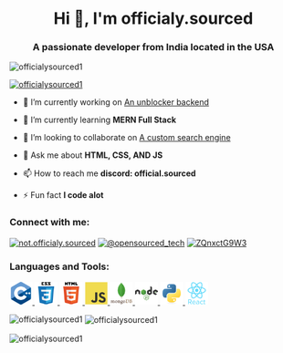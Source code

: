 <h1 align="center">Hi 👋, I'm officialy.sourced</h1>
<h3 align="center">A passionate developer from India located in the USA</h3>

<p align="left"> <img src="https://komarev.com/ghpvc/?username=officialysourced1&label=Profile%20views&color=0e75b6&style=flat" alt="officialysourced1" /> </p>

<p align="left"> <a href="https://github.com/ryo-ma/github-profile-trophy"><img src="https://github-profile-trophy.vercel.app/?username=officialysourced1" alt="officialysourced1" /></a> </p>

- 🔭 I’m currently working on [An unblocker backend](https://discord.gg/ZQnxctG9W3)

- 🌱 I’m currently learning **MERN Full Stack**

- 👯 I’m looking to collaborate on [A custom search engine](https://useaxiom.net)

- 💬 Ask me about **HTML, CSS, AND JS**

- 📫 How to reach me **discord: official.sourced**

- ⚡ Fun fact **I code alot**

<h3 align="left">Connect with me:</h3>
<p align="left">
<a href="https://instagram.com/not.officialy.sourced" target="blank"><img align="center" src="https://raw.githubusercontent.com/rahuldkjain/github-profile-readme-generator/master/src/images/icons/Social/instagram.svg" alt="not.officialy.sourced" height="30" width="40" /></a>
<a href="https://www.youtube.com/c/@opensourced_tech" target="blank"><img align="center" src="https://raw.githubusercontent.com/rahuldkjain/github-profile-readme-generator/master/src/images/icons/Social/youtube.svg" alt="@opensourced_tech" height="30" width="40" /></a>
<a href="https://discord.gg/ZQnxctG9W3" target="blank"><img align="center" src="https://raw.githubusercontent.com/rahuldkjain/github-profile-readme-generator/master/src/images/icons/Social/discord.svg" alt="ZQnxctG9W3" height="30" width="40" /></a>
</p>

<h3 align="left">Languages and Tools:</h3>
<p align="left"> <a href="https://www.w3schools.com/cpp/" target="_blank" rel="noreferrer"> <img src="https://raw.githubusercontent.com/devicons/devicon/master/icons/cplusplus/cplusplus-original.svg" alt="cplusplus" width="40" height="40"/> </a> <a href="https://www.w3schools.com/css/" target="_blank" rel="noreferrer"> <img src="https://raw.githubusercontent.com/devicons/devicon/master/icons/css3/css3-original-wordmark.svg" alt="css3" width="40" height="40"/> </a> <a href="https://www.w3.org/html/" target="_blank" rel="noreferrer"> <img src="https://raw.githubusercontent.com/devicons/devicon/master/icons/html5/html5-original-wordmark.svg" alt="html5" width="40" height="40"/> </a> <a href="https://developer.mozilla.org/en-US/docs/Web/JavaScript" target="_blank" rel="noreferrer"> <img src="https://raw.githubusercontent.com/devicons/devicon/master/icons/javascript/javascript-original.svg" alt="javascript" width="40" height="40"/> </a> <a href="https://www.mongodb.com/" target="_blank" rel="noreferrer"> <img src="https://raw.githubusercontent.com/devicons/devicon/master/icons/mongodb/mongodb-original-wordmark.svg" alt="mongodb" width="40" height="40"/> </a> <a href="https://nodejs.org" target="_blank" rel="noreferrer"> <img src="https://raw.githubusercontent.com/devicons/devicon/master/icons/nodejs/nodejs-original-wordmark.svg" alt="nodejs" width="40" height="40"/> </a> <a href="https://www.python.org" target="_blank" rel="noreferrer"> <img src="https://raw.githubusercontent.com/devicons/devicon/master/icons/python/python-original.svg" alt="python" width="40" height="40"/> </a> <a href="https://reactjs.org/" target="_blank" rel="noreferrer"> <img src="https://raw.githubusercontent.com/devicons/devicon/master/icons/react/react-original-wordmark.svg" alt="react" width="40" height="40"/> </a> </p>

<p><img align="left" src="https://github-readme-stats.vercel.app/api/top-langs?username=officialysourced1&show_icons=true&locale=en&layout=compact" alt="officialysourced1" /></p>

<p>&nbsp;<img align="center" src="https://github-readme-stats.vercel.app/api?username=officialysourced1&show_icons=true&locale=en" alt="officialysourced1" /></p>

<p><img align="center" src="https://github-readme-streak-stats.herokuapp.com/?user=officialysourced1&" alt="officialysourced1" /></p>
